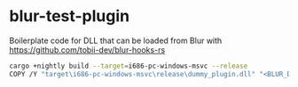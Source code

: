 # blur-test-plugin
Boilerplate code for DLL that can be loaded from Blur with https://github.com/tobii-dev/blur-hooks-rs

```bash
cargo +nightly build --target=i686-pc-windows-msvc --release
COPY /Y "target\i686-pc-windows-msvc\release\dummy_plugin.dll" "<BLUR_DIR>\amax\dlls\dummy_plugin.dll"
```
